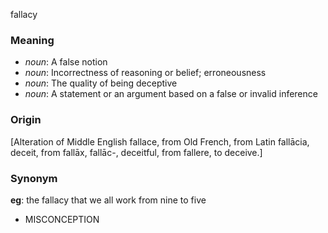 fallacy
### Meaning
+ _noun_: A false notion
+ _noun_: Incorrectness of reasoning or belief; erroneousness
+ _noun_: The quality of being deceptive
+ _noun_: A statement or an argument based on a false or invalid inference

### Origin

[Alteration of Middle English fallace, from Old French, from Latin fallācia, deceit, from fallāx, fallāc-, deceitful, from fallere, to deceive.]

### Synonym

__eg__: the fallacy that we all work from nine to five

+ MISCONCEPTION


